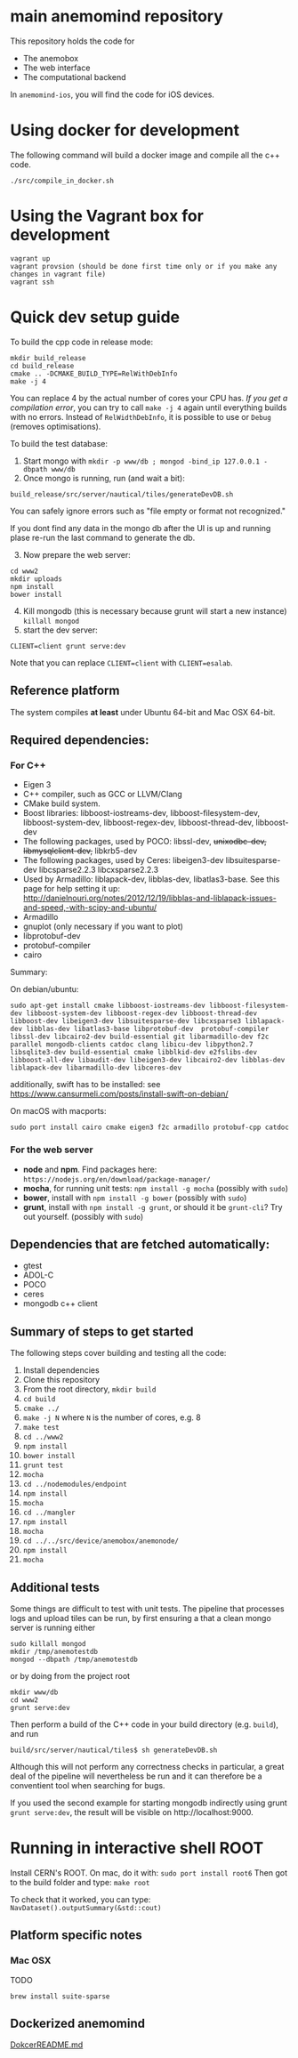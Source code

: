 # main anemomind repository
This repository holds the code for 
  * The anemobox
  * The web interface
  * The computational backend

In ```anemomind-ios```, you will find the code for iOS devices.

# Using docker for development

The following command will build a docker image and compile all the c++ code.
```
./src/compile_in_docker.sh
```

# Using the Vagrant box for development
```
vagrant up
vagrant provsion (should be done first time only or if you make any changes in vagrant file)
vagrant ssh
```

# Quick dev setup guide
To build the cpp code in release mode:
```
mkdir build_release
cd build_release
cmake .. -DCMAKE_BUILD_TYPE=RelWithDebInfo
make -j 4
```
You can replace 4 by the actual number of cores your CPU has.
*If you get a compilation error*, you can try to call ```make -j 4``` again until everything builds with no errors.
Instead of ```RelWidthDebInfo```, it is possible to use or ```Debug``` (removes optimisations).

To build the test database:

1. Start mongo with ```mkdir -p www/db ; mongod -bind_ip 127.0.0.1 -dbpath www/db```
2. Once mongo is running, run (and wait a bit):

```
build_release/src/server/nautical/tiles/generateDevDB.sh
```
  You can safely ignore errors such as "file empty or format not recognized."

If you dont find any data in the mongo db after the UI is up and running plase re-run the last command to generate the db.

3. Now prepare the web server:
```
cd www2
mkdir uploads
npm install
bower install
```
4. Kill mongodb (this is necessary because grunt will start a new instance) ```killall mongod```
5. start the dev server:
```
CLIENT=client grunt serve:dev
```
Note that you can replace ```CLIENT=client``` with ```CLIENT=esalab```.

## Reference platform
The system compiles **at least** under Ubuntu 64-bit and Mac OSX 64-bit.

## Required dependencies:
### For C++
  * Eigen 3
  * C++ compiler, such as GCC or LLVM/Clang
  * CMake build system.
  * Boost libraries: libboost-iostreams-dev, libboost-filesystem-dev, libboost-system-dev, libboost-regex-dev,
    libboost-thread-dev, libboost-dev
  * The following packages, used by POCO:
    libssl-dev, ~~unixodbc-dev, libmysqlclient-dev,~~ libkrb5-dev
  * The following packages, used by Ceres: libeigen3-dev libsuitesparse-dev libcsparse2.2.3 libcxsparse2.2.3
  * Used by Armadillo: liblapack-dev, libblas-dev, libatlas3-base. See this page for help setting it up:
    http://danielnouri.org/notes/2012/12/19/libblas-and-liblapack-issues-and-speed,-with-scipy-and-ubuntu/
  * Armadillo
  * gnuplot (only necessary if you want to plot)
  * libprotobuf-dev
  * protobuf-compiler
  * cairo


Summary:

On debian/ubuntu:

    sudo apt-get install cmake libboost-iostreams-dev libboost-filesystem-dev libboost-system-dev libboost-regex-dev libboost-thread-dev libboost-dev libeigen3-dev libsuitesparse-dev libcxsparse3 liblapack-dev libblas-dev libatlas3-base libprotobuf-dev  protobuf-compiler libssl-dev libcairo2-dev build-essential git libarmadillo-dev f2c parallel mongodb-clients catdoc clang libicu-dev libpython2.7 libsqlite3-dev build-essential cmake libblkid-dev e2fslibs-dev libboost-all-dev libaudit-dev libeigen3-dev libcairo2-dev libblas-dev liblapack-dev libarmadillo-dev libceres-dev

additionally, swift has to be installed: see https://www.cansurmeli.com/posts/install-swift-on-debian/

On macOS with macports:

    sudo port install cairo cmake eigen3 f2c armadillo protobuf-cpp catdoc

### For the web server
  * **node** and **npm**. Find packages here: ```https://nodejs.org/en/download/package-manager/```
  * **mocha**, for running unit tests: ```npm install -g mocha``` (possibly with ```sudo```)
  * **bower**, install with ```npm install -g bower``` (possibly with ```sudo```)
  * **grunt**, install with ```npm install -g grunt```, or should it be ```grunt-cli```? Try out yourself. (possibly with ```sudo```)

## Dependencies that are fetched automatically:
  * gtest
  * ADOL-C
  * POCO
  * ceres
  * mongodb c++ client

## Summary of steps to get started
The following steps cover building and testing all the code:
  1. Install dependencies
  2. Clone this repository
  3. From the root directory,
     ```mkdir build```
  4. ```cd build```
  5. ```cmake ../```
  6. ```make -j N```
     where ```N``` is the number of cores, e.g. 8
  7. ```make test```
  8. ```cd ../www2```
  9. ```npm install```
  10. ```bower install```
  11. ```grunt test```
  12. ```mocha```
  13. ```cd ../nodemodules/endpoint```
  14. ```npm install```
  15. ```mocha```
  16. ```cd ../mangler```
  17. ```npm install```
  18. ```mocha```
  19. ```cd ../../src/device/anemobox/anemonode/```
  20. ```npm install```
  21. ```mocha```

## Additional tests
Some things are difficult to test with unit tests. The pipeline that 
processes logs and upload tiles can be run, by first ensuring a that
a clean mongo server is running either
```
sudo killall mongod
mkdir /tmp/anemotestdb
mongod --dbpath /tmp/anemotestdb
```
or by doing from the project root
```
mkdir www/db
cd www2
grunt serve:dev
```

Then perform a build of the C++ code in your build directory (e.g. ```build```),
and run 
```
build/src/server/nautical/tiles$ sh generateDevDB.sh
```
Although this will not perform any correctness checks in particular, a great deal of the pipeline will nevertheless be run and it can therefore be a conventient tool when searching for bugs.

If you used the second example for starting mongodb indirectly using grunt ```grunt serve:dev```, the result will be visible on http://localhost:9000.


# Running in interactive shell ROOT

Install CERN's ROOT. On mac, do it with: ```sudo port install root6```
Then got to the build folder and type:
```make root```

To check that it worked, you can type:
```NavDataset().outputSummary(&std::cout)```

## Platform specific notes

### Mac OSX

TODO

```
brew install suite-sparse
```

## Dockerized anemomind
[DokcerREADME.md](DockerREADME.md)
